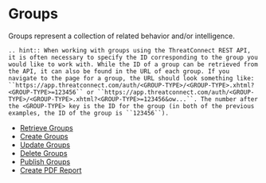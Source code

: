 # Groups

Groups represent a collection of related behavior and/or intelligence.

```eval_rst
.. hint:: When working with groups using the ThreatConnect REST API, it is often necessary to specify the ID corresponding to the group you would like to work with. While the ID of a group can be retrieved from the API, it can also be found in the URL of each group. If you navigate to the page for a group, the URL should look something like: ``https://app.threatconnect.com/auth/<GROUP-TYPE>/<GROUP-TYPE>.xhtml?<GROUP-TYPE>=123456`` or ``https://app.threatconnect.com/auth/<GROUP-TYPE>/<GROUP-TYPE>.xhtml?<GROUP-TYPE>=123456&ow...``. The number after the <GROUP-TYPE> key is the ID for the group (in both of the previous examples, the ID of the group is ``123456``).
```

- [Retrieve Groups](retrieve.md)
- [Create Groups](create.md)
- [Update Groups](update.md)
- [Delete Groups](delete.md)
- [Publish Groups](publish.md)
- [Create PDF Report](create_report.md)
